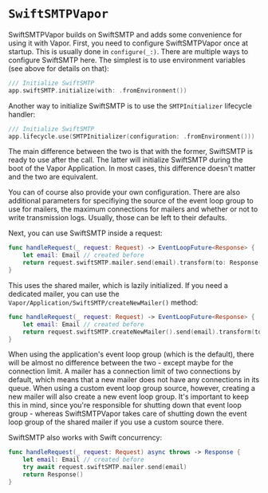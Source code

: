 # ``SwiftSMTPVapor``

SwiftSMTPVapor builds on SwiftSMTP and adds some convenience for using it with Vapor. First, you need to configure SwiftSMTPVapor once at startup. This is usually done in `configure(_:)`. There are multiple ways to configure SwiftSMTP here. The simplest is to use environment variables (see above for details on that):

```swift
/// Initialize SwiftSMTP
app.swiftSMTP.initialize(with: .fromEnvironment())
```

Another way to initialize SwiftSMTP is to use the ``SMTPInitializer`` lifecycle handler:

```swift
/// Initialize SwiftSMTP
app.lifecycle.use(SMTPInitializer(configuration: .fromEnvironment()))
```

The main difference between the two is that with the former, SwiftSMTP is ready to use after the call. The latter will initialize SwiftSMTP during the boot of the Vapor Application. In most cases, this difference doesn't matter and the two are equivalent.

You can of course also provide your own configuration. There are also additional parameters for specifiying the source of the event loop group to use for mailers, the maximum connections for mailers and whether or not to write transmission logs. Usually, those can be left to their defaults.

Next, you can use SwiftSMTP inside a request:

```swift
func handleRequest(_ request: Request) -> EventLoopFuture<Response> {
    let email: Email // created before
    return request.swiftSMTP.mailer.send(email).transform(to: Response())
}
```

This uses the shared mailer, which is lazily initialized. If you need a dedicated mailer, you can use the ``Vapor/Application/SwiftSMTP/createNewMailer()`` method:

```swift
func handleRequest(_ request: Request) -> EventLoopFuture<Response> {
    let email: Email // created before
    return request.swiftSMTP.createNewMailer().send(email).transform(to: Response())
}
```

When using the application's event loop group (which is the default), there will be almost no difference between the two - except maybe for the connection limit. A mailer has a connection limit of two connections by default, which means that a new mailer does not have any connections in its queue.
When using a custom event loop group source, however, creating a new mailer will also create a new event loop group. It's important to keep this in mind, since you're responsible for shutting down that event loop group - whereas SwiftSMTPVapor takes care of shutting down the event loop group of the shared mailer if you use a custom source there.


SwiftSMTP also works with Swift concurrency:

```swift
func handleRequest(_ request: Request) async throws -> Response {
    let email: Email // created before
    try await request.swiftSMTP.mailer.send(email)
    return Response()
}
```
